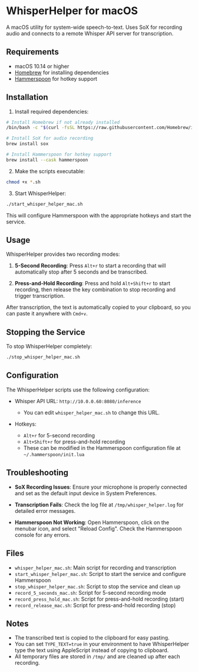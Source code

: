 # WhisperHelper for macOS

A macOS utility for system-wide speech-to-text. Uses SoX for recording audio and connects to a remote Whisper API server for transcription.

## Requirements

- macOS 10.14 or higher
- [Homebrew](https://brew.sh/) for installing dependencies
- [Hammerspoon](https://www.hammerspoon.org/) for hotkey support

## Installation

1. Install required dependencies:

```bash
# Install Homebrew if not already installed
/bin/bash -c "$(curl -fsSL https://raw.githubusercontent.com/Homebrew/install/HEAD/install.sh)"

# Install SoX for audio recording
brew install sox

# Install Hammerspoon for hotkey support
brew install --cask hammerspoon
```

2. Make the scripts executable:

```bash
chmod +x *.sh
```

3. Start WhisperHelper:

```bash
./start_whisper_helper_mac.sh
```

This will configure Hammerspoon with the appropriate hotkeys and start the service.

## Usage

WhisperHelper provides two recording modes:

1. **5-Second Recording**: Press `Alt+r` to start a recording that will automatically stop after 5 seconds and be transcribed.

2. **Press-and-Hold Recording**: Press and hold `Alt+Shift+r` to start recording, then release the key combination to stop recording and trigger transcription.

After transcription, the text is automatically copied to your clipboard, so you can paste it anywhere with `Cmd+v`.

## Stopping the Service

To stop WhisperHelper completely:

```bash
./stop_whisper_helper_mac.sh
```

## Configuration

The WhisperHelper scripts use the following configuration:

- Whisper API URL: `http://10.0.0.60:8080/inference`
  - You can edit `whisper_helper_mac.sh` to change this URL.

- Hotkeys: 
  - `Alt+r` for 5-second recording
  - `Alt+Shift+r` for press-and-hold recording
  - These can be modified in the Hammerspoon configuration file at `~/.hammerspoon/init.lua`

## Troubleshooting

- **SoX Recording Issues**: Ensure your microphone is properly connected and set as the default input device in System Preferences.

- **Transcription Fails**: Check the log file at `/tmp/whisper_helper.log` for detailed error messages.

- **Hammerspoon Not Working**: Open Hammerspoon, click on the menubar icon, and select "Reload Config". Check the Hammerspoon console for any errors.

## Files

- `whisper_helper_mac.sh`: Main script for recording and transcription
- `start_whisper_helper_mac.sh`: Script to start the service and configure Hammerspoon
- `stop_whisper_helper_mac.sh`: Script to stop the service and clean up
- `record_5_seconds_mac.sh`: Script for 5-second recording mode
- `record_press_hold_mac.sh`: Script for press-and-hold recording (start)
- `record_release_mac.sh`: Script for press-and-hold recording (stop)

## Notes

- The transcribed text is copied to the clipboard for easy pasting.
- You can set `TYPE_TEXT=true` in your environment to have WhisperHelper type the text using AppleScript instead of copying to clipboard.
- All temporary files are stored in `/tmp/` and are cleaned up after each recording. 